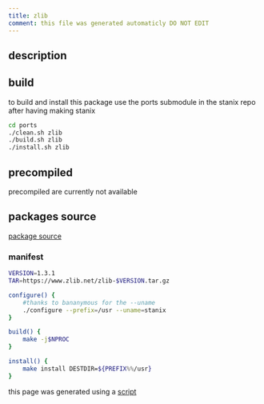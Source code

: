 ```yaml
---
title: zlib
comment: this file was generated automaticly DO NOT EDIT
---
```

## description

## build
to build and install this package use the ports submodule in the stanix repo
after having making stanix
```sh
cd ports
./clean.sh zlib
./build.sh zlib
./install.sh zlib
```

## precompiled
precompiled are currently not available

## packages source
[package source](https://github.com/tayoky/ports/tree/main/ports/zlib)  

### manifest
```bash
VERSION=1.3.1
TAR=https://www.zlib.net/zlib-$VERSION.tar.gz

configure() {
	#thanks to bananymous for the --uname
	./configure --prefix=/usr --uname=stanix
}

build() {
	make -j$NPROC
}

install() {
	make install DESTDIR=${PREFIX%%/usr}
}
```

this page was generated using a [script](../../update-packages.md)
